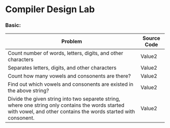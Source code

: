 # Compiler Design Lab

### Basic:
| 	Problem	 | 	Source Code	 | 	
| 	--------	 | 	--------	 | 	
|Count number of words, letters, digits, and other characters	| 	Value2	|
|Separates letters, digits, and other characters	| 	Value2	|
|Count how many vowels and consonents are there?	| 	Value2	|
|Find out which vowels and consonents are existed in the above string?	| 	Value2	|
|Divide the given string into two separete string, where one string only contains the words started with vowel, and other contains the words started with consonent.	| 	Value2	|
